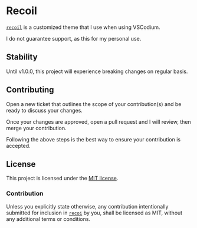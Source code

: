 # Recoil

[`recoil`][project-repo] is a customized theme that I use when using VSCodium.

I do not guarantee support, as this for my personal use. 

## Stability

Until v1.0.0, this project will experience breaking changes on regular basis. 

## Contributing

Open a new ticket that outlines the scope of your contribution(s) and be ready to
discuss your changes. 

Once your changes are approved, open a pull request and I will review, then merge
your contribution.

Following the above steps is the best way to ensure your contribution is accepted.

## License

This project is licensed under the [MIT license][license].

### Contribution

Unless you explicitly state otherwise, any contribution intentionally submitted for inclusion in
[`recoi`][project-repo] by you, shall be licensed as MIT, without any additional terms or conditions.

<!-- Links section -->

[project-repo]: https://github.com/ellacrity/recoil-vscodium-theme
[license]: https://github.com/ellacrity/recoil-vscodium-theme/blob/main/LICENSE